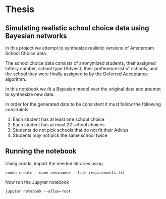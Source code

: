 # Thesis

## Simulating realistic school choice data using Bayesian networks

In this project we attempt to synthesize realistic versions of Amsterdam School Choice data. 

The school choice data consists of anonymized students, their assigned lottery number, school type (Advies), their preference list of schools, and the school they were finally assigned to by the Deferred Acceptance algorithm.

In this notebook we fit a Bayesian model over the original data and attempt to synthesize new data. 

In order for the generated data to be consistent it must follow the following constraints:

1. Each student has at least one school choice
2. Each student has at most 22 school choices
3. Students do not pick schools that do not fit their Advies
4. Students may not pick the same school twice

## Running the notebook

Using conda, import the needed libraries using

```
conda create --name <envname> --file requirements.txt
```

Now run the Jupyter notebook

```
jupyter notebook --allow-root
```


